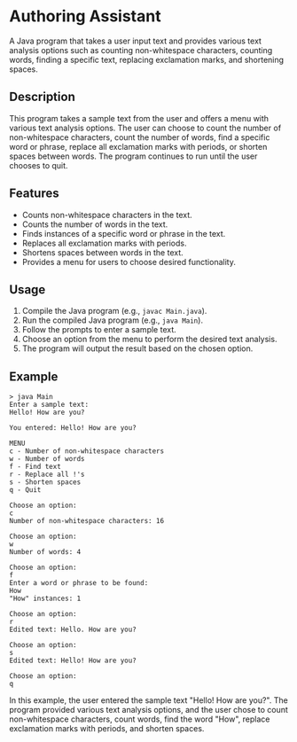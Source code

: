 # Authoring Assistant

A Java program that takes a user input text and provides various text analysis options such as counting non-whitespace characters, counting words, finding a specific text, replacing exclamation marks, and shortening spaces.

## Description

This program takes a sample text from the user and offers a menu with various text analysis options. The user can choose to count the number of non-whitespace characters, count the number of words, find a specific word or phrase, replace all exclamation marks with periods, or shorten spaces between words. The program continues to run until the user chooses to quit.

## Features

- Counts non-whitespace characters in the text.
- Counts the number of words in the text.
- Finds instances of a specific word or phrase in the text.
- Replaces all exclamation marks with periods.
- Shortens spaces between words in the text.
- Provides a menu for users to choose desired functionality.

## Usage

1. Compile the Java program (e.g., `javac Main.java`).
2. Run the compiled Java program (e.g., `java Main`).
3. Follow the prompts to enter a sample text.
4. Choose an option from the menu to perform the desired text analysis.
5. The program will output the result based on the chosen option.

## Example

```plaintext
> java Main
Enter a sample text:
Hello! How are you?

You entered: Hello! How are you?

MENU
c - Number of non-whitespace characters
w - Number of words
f - Find text
r - Replace all !'s
s - Shorten spaces
q - Quit

Choose an option:
c
Number of non-whitespace characters: 16

Choose an option:
w
Number of words: 4

Choose an option:
f
Enter a word or phrase to be found:
How
"How" instances: 1

Choose an option:
r
Edited text: Hello. How are you?

Choose an option:
s
Edited text: Hello! How are you?

Choose an option:
q
```
In this example, the user entered the sample text "Hello! How are you?". The program provided various text analysis options, and the user chose to count non-whitespace characters, count words, find the word "How", replace exclamation marks with periods, and shorten spaces.
